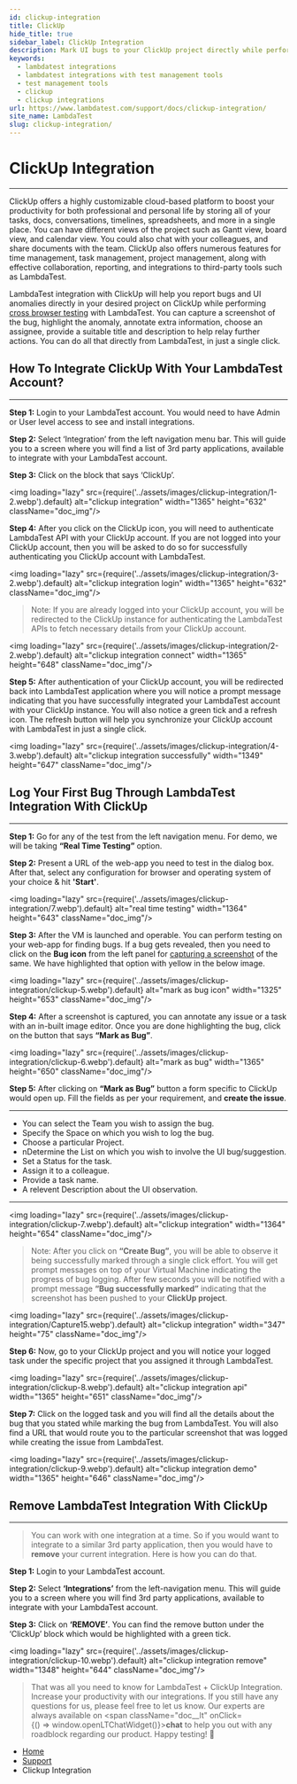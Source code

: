 ```yaml
---
id: clickup-integration
title: ClickUp 
hide_title: true
sidebar_label: ClickUp Integration
description: Mark UI bugs to your ClickUp project directly while performing cross browser testing with LambdaTest. Capture screenshot, annotate and assign it to a colleague.
keywords:
  - lambdatest integrations
  - lambdatest integrations with test management tools
  - test management tools
  - clickup
  - clickup integrations
url: https://www.lambdatest.com/support/docs/clickup-integration/
site_name: LambdaTest
slug: clickup-integration/
---
```


<script type="application/ld+json"
      dangerouslySetInnerHTML={{ __html: JSON.stringify({
       "@context": "https://schema.org",
        "@type": "BreadcrumbList",
        "itemListElement": [{
          "@type": "ListItem",
          "position": 1,
          "name": "LambdaTest",
          "item": "https://www.lambdatest.com"
        },{
          "@type": "ListItem",
          "position": 2,
          "name": "Support",
          "item": "https://www.lambdatest.com/support/docs/"
        },{
          "@type": "ListItem",
          "position": 3,
          "name": "Clickup Integration",
          "item": "https://www.lambdatest.com/support/docs/clickup-integration/"
        }]
      })
    }}
></script>

# ClickUp Integration

 * * *
ClickUp offers a highly customizable cloud-based platform to boost your productivity for both professional and personal life by storing all of your tasks, docs, conversations, timelines, spreadsheets, and more in a single place. You can have different views of the project such as Gantt view, board view, and calendar view. You could also chat with your colleagues, and share documents with the team. ClickUp also offers numerous features for time management, task management, project management, along with effective collaboration, reporting, and integrations to third-party tools such as LambdaTest.

LambdaTest integration with ClickUp will help you report bugs and UI anomalies directly in your desired project on ClickUp while performing [cross browser testing](https://www.lambdatest.com/) with LambdaTest. You can capture a screenshot of the bug, highlight the anomaly, annotate extra information, choose an assignee, provide a suitable title and description to help relay further actions. You can do all that directly from LambdaTest, in just a single click.

## How To Integrate ClickUp With Your LambdaTest Account?
***

**Step 1:** Login to your LambdaTest account. You would need to have Admin or User level access to see and install integrations.

**Step 2:** Select ‘Integration’ from the left navigation menu bar. This will guide you to a screen where you will find a list of 3rd party applications, available to integrate with your LambdaTest account.

**Step 3:** Click on the block that says ‘ClickUp’.

<img loading="lazy" src={require('../assets/images/clickup-integration/1-2.webp').default} alt="clickup integration" width="1365" height="632" className="doc_img"/>

**Step 4:** After you click on the ClickUp icon, you will need to authenticate LambdaTest API with your ClickUp account. If you are not logged into your ClickUp account, then you will be asked to do so for successfully authenticating you ClickUp account with LambdaTest.

<img loading="lazy" src={require('../assets/images/clickup-integration/3-2.webp').default} alt="clickup integration login" width="1365" height="632" className="doc_img"/>

> Note: If you are already logged into your ClickUp account, you will be redirected to the ClickUp instance for authenticating the LambdaTest APIs to fetch necessary details from your ClickUp account.

<img loading="lazy" src={require('../assets/images/clickup-integration/2-2.webp').default} alt="clickup integration connect" width="1365" height="648" className="doc_img"/>

**Step 5:** After authentication of your ClickUp account, you will be redirected back into LambdaTest application where you will notice a prompt message indicating that you have successfully integrated your LambdaTest account with your ClickUp instance. You will also notice a green tick and a refresh icon. The refresh button will help you synchronize your ClickUp account with LambdaTest in just a single click.

<img loading="lazy" src={require('../assets/images/clickup-integration/4-3.webp').default} alt="clickup integration successfully" width="1349" height="647" className="doc_img"/>

## Log Your First Bug Through LambdaTest Integration With ClickUp
***

**Step 1:** Go for any of the test from the left navigation menu. For demo, we will be taking **“Real Time Testing”** option.

**Step 2:** Present a URL of the web-app you need to test in the dialog box. After that, select any configuration for browser and operating system of your choice & hit **'Start'**.

<img loading="lazy" src={require('../assets/images/clickup-integration/7.webp').default} alt="real time testing" width="1364" height="643" className="doc_img"/>

**Step 3:** After the VM is launched and operable. You can perform testing on your web-app for finding bugs. If a bug gets revealed, then you need to click on the **Bug icon** from the left panel for [capturing a screenshot](https://www.lambdatest.com/full-page-screen-capture) of the same. We have highlighted that option with yellow in the below image.

<img loading="lazy" src={require('../assets/images/clickup-integration/clickup-5.webp').default} alt="mark as bug icon" width="1325" height="653" className="doc_img"/>

**Step 4:** After a screenshot is captured, you can annotate any issue or a task with an in-built image editor. Once you are done highlighting the bug, click on the button that says **“Mark as Bug”**.

<img loading="lazy" src={require('../assets/images/clickup-integration/clickup-6.webp').default} alt="mark as bug" width="1365" height="650" className="doc_img"/>

**Step 5:** After clicking on **“Mark as Bug”** button a form specific to ClickUp would open up. Fill the fields as per your requirement, and **create the issue**.

---

* You can select the Team you wish to assign the bug.
* Specify the Space on which you wish to log the bug.
* Choose a particular Project.
* nDetermine the List on which you wish to involve the UI bug/suggestion.
* Set a Status for the task.
* Assign it to a colleague.
* Provide a task name.
* A relevent Description about the UI observation.
---

<img loading="lazy" src={require('../assets/images/clickup-integration/clickup-7.webp').default} alt="clickup integration" width="1364" height="654" className="doc_img"/>

> Note: After you click on **“Create Bug”**, you will be able to observe it being successfully marked through a single click effort. You will get prompt messages on top of your Virtual Machine indicating the progress of bug logging. After few seconds you will be notified with a prompt message **“Bug successfully marked”** indicating that the screenshot has been pushed to your **ClickUp project**.

<img loading="lazy" src={require('../assets/images/clickup-integration/Capture15.webp').default} alt="clickup integration" width="347" height="75" className="doc_img"/>

**Step 6:** Now, go to your ClickUp project and you will notice your logged task under the specific project that you assigned it through LambdaTest.

<img loading="lazy" src={require('../assets/images/clickup-integration/clickup-8.webp').default} alt="clickup integration api" width="1365" height="651" className="doc_img"/>

**Step 7:** Click on the logged task and you will find all the details about the bug that you stated while marking the bug from LambdaTest. You will also find a URL that would route you to the particular screenshot that was logged while creating the issue from LambdaTest.

<img loading="lazy" src={require('../assets/images/clickup-integration/clickup-9.webp').default} alt="clickup integration demo" width="1365" height="646" className="doc_img"/>

## Remove LambdaTest Integration With ClickUp
***

> You can work with one integration at a time. So if you would want to integrate to a similar 3rd party application, then you would have to **remove** your current integration. Here is how you can do that.

**Step 1:** Login to your LambdaTest account.

**Step 2:** Select **‘Integrations’** from the left-navigation menu. This will guide you to a screen where you will find 3rd party applications, available to integrate with your LambdaTest account.

**Step 3:** Click on **‘REMOVE’**. You can find the remove button under the ‘ClickUp’ block which would be highlighted with a green tick.

<img loading="lazy" src={require('../assets/images/clickup-integration/clickup-10.webp').default} alt="clickup integration remove" width="1348" height="644" className="doc_img"/>

> That was all you need to know for LambdaTest + ClickUp Integration. Increase your productivity with our integrations. If you still have any questions for us, please feel free to let us know. Our experts are always available on <span className="doc__lt" onClick={() => window.openLTChatWidget()}>**chat**</span> to help you out with any roadblock regarding our product. Happy testing! 🙂

<nav aria-label="breadcrumbs">
  <ul className="breadcrumbs">
    <li className="breadcrumbs__item">
      <a className="breadcrumbs__link" href="https://www.lambdatest.com">
        Home
      </a>
    </li>
    <li className="breadcrumbs__item">
      <a className="breadcrumbs__link" target="_self" href="https://www.lambdatest.com/support/docs/">
        Support
      </a>
    </li>
    <li className="breadcrumbs__item breadcrumbs__item--active">
      <span className="breadcrumbs__link">
        Clickup Integration
      </span>
    </li>
  </ul>
</nav>